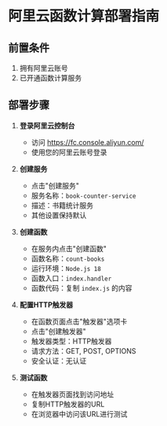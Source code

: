 # 阿里云函数计算部署指南

## 前置条件
1. 拥有阿里云账号
2. 已开通函数计算服务

## 部署步骤

1. **登录阿里云控制台**
   - 访问 https://fc.console.aliyun.com/
   - 使用您的阿里云账号登录

2. **创建服务**
   - 点击"创建服务"
   - 服务名称：`book-counter-service`
   - 描述：书籍统计服务
   - 其他设置保持默认

3. **创建函数**
   - 在服务内点击"创建函数"
   - 函数名称：`count-books`
   - 运行环境：`Node.js 18`
   - 函数入口：`index.handler`
   - 函数代码：复制 `index.js` 的内容

4. **配置HTTP触发器**
   - 在函数页面点击"触发器"选项卡
   - 点击"创建触发器"
   - 触发器类型：HTTP触发器
   - 请求方法：GET, POST, OPTIONS
   - 安全认证：无认证

5. **测试函数**
   - 在触发器页面找到访问地址
   - 复制HTTP触发器的URL
   - 在浏览器中访问该URL进行测试
